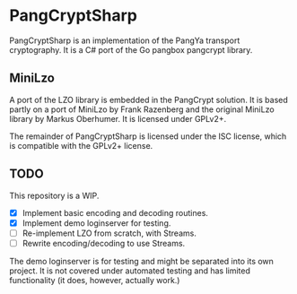 # PangCryptSharp

PangCryptSharp is an implementation of the PangYa transport cryptography. It is a C# port of the Go pangbox pangcrypt library.

## MiniLzo

A port of the LZO library is embedded in the PangCrypt solution. It is based partly on a port of MiniLzo by Frank Razenberg and the original MiniLzo library by Markus Oberhumer. It is licensed under GPLv2+.

The remainder of PangCryptSharp is licensed under the ISC license, which is compatible with the GPLv2+ license.

## TODO

This repository is a WIP.

  - [x] Implement basic encoding and decoding routines.
  - [x] Implement demo loginserver for testing.
  - [ ] Re-implement LZO from scratch, with Streams.
  - [ ] Rewrite encoding/decoding to use Streams.

The demo loginserver is for testing and might be separated into its own project. It is not covered under automated testing and has limited functionality (it does, however, actually work.)
